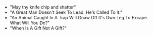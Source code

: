 - "May thy knife chip and shatter"
- "A Great Man Doesn't Seek To Lead. He's Called To It."
- "An Animal Caught In A Trap Will Gnaw Off It's Own Leg To Excape. What Will You Do?"
- "When Is A Gift Not A Gift?"
